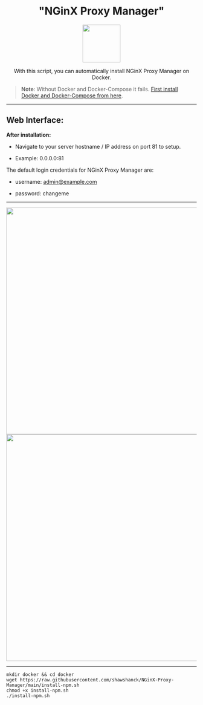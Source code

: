 <h1 align="center">"NGinX Proxy Manager"</h1></p>

<p align="center">
<img src="https://cdn-images.imagevenue.com/f7/a3/1a/ME16PV8G_o.png" width="100">
<br>
</p>

<p align="center">With this script, you can automatically install NGinX Proxy Manager on Docker.</p>

>**Note**: Without Docker and Docker-Compose it fails. [First install Docker and Docker-Compose from here](https://github.com/shawshanck/Docker-and-Docker-Compose).

<hr>
<h2>Web Interface:</h2>

**After installation:**

- Navigate to your server hostname / IP address on port 81 to setup.

- Example: 0.0.0.0:81

The default login credentials for NGinX Proxy Manager are:

- username: admin@example.com

- password: changeme

<hr>

<p align="center">
<img src="https://cdn-images.imagevenue.com/ec/41/26/ME16PV86_o.PNG" width="600">
<br>
<img src="https://cdn-images.imagevenue.com/6f/d9/e8/ME16PV88_o.PNG" width="600">
</p>

<hr>

```
mkdir docker && cd docker
wget https://raw.githubusercontent.com/shawshanck/NGinX-Proxy-Manager/main/install-npm.sh
chmod +x install-npm.sh
./install-npm.sh
```
